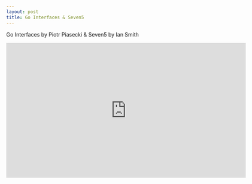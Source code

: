 ```yaml
---
layout: post
title: Go Interfaces & Seven5
---
```


Go Interfaces by Piotr Piasecki & Seven5 by  Ian Smith

<div>
<iframe width="640" height="360" src="https://www.youtube.com/embed/qEf6SWol8ak" frameborder="0" allowfullscreen></iframe>
</div>
